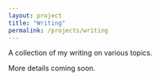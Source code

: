 ```yaml
---
layout: project
title: "Writing"
permalink: /projects/writing
---
```



A collection of my writing on various topics.

More details coming soon.